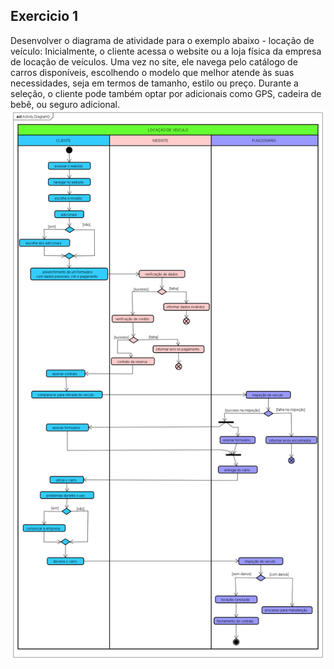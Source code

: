 ## Exercicio 1
Desenvolver o diagrama de atividade para o exemplo abaixo - locação de veículo:
Inicialmente, o cliente acessa o website ou a loja física da empresa de locação de veículos. Uma vez no site, ele navega pelo catálogo de carros disponíveis, escolhendo o modelo que melhor atende às suas necessidades, seja em termos de tamanho, estilo ou preço. Durante a seleção, o cliente pode também optar por adicionais como GPS, cadeira de bebê, ou seguro adicional.
![diagramas](https://github.com/vanessacezarn/3_Semestre/blob/ce8984231a6bec94ce1630b039b22e788961e942/Engenharia%20e%20Requisitos%20de%20Software/imagens/aula_10/exerc01.png)
